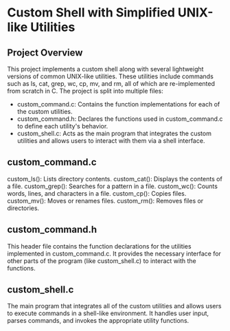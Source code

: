# Custom Shell with Simplified UNIX-like Utilities
## Project Overview
This project implements a custom shell along with several lightweight versions of common UNIX-like utilities. These utilities include commands such as ls, cat, grep, wc, cp, mv, and rm, all of which are re-implemented from scratch in C. The project is split into multiple files:
- custom_command.c: Contains the function implementations for each of the custom utilities.
- custom_command.h: Declares the functions used in custom_command.c to define each utility's behavior.
- custom_shell.c: Acts as the main program that integrates the custom utilities and allows users to interact with them   via a shell interface.

## custom_command.c
custom_ls(): Lists directory contents.
custom_cat(): Displays the contents of a file.
custom_grep(): Searches for a pattern in a file.
custom_wc(): Counts words, lines, and characters in a file.
custom_cp(): Copies files.
custom_mv(): Moves or renames files.
custom_rm(): Removes files or directories.

## custom_command.h
This header file contains the function declarations for the utilities implemented in custom_command.c. It provides the necessary interface for other parts of the program (like custom_shell.c) to interact with the functions.

## custom_shell.c
The main program that integrates all of the custom utilities and allows users to execute commands in a shell-like environment. It handles user input, parses commands, and invokes the appropriate utility functions.

